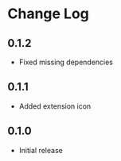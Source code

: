 # Change Log

## 0.1.2

- Fixed missing dependencies

## 0.1.1

- Added extension icon

## 0.1.0

- Initial release
